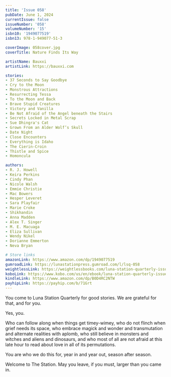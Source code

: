 ```yaml
---
title: 'Issue 058'
pubDate: June 1, 2024
currentIssue: false
issueNumber: '058'
volumeNumber: '15' 
isbn10: '1949077519'
isbn13: 978-1-949077-51-3

coverImage: 058cover.jpg
coverTitle: Nature Finds Its Way

artistName: Bauxxi 
artistLink: https://bauxxi.com

stories: 
- 37 Seconds to Say Goodbye
- Cry to the Moon
- Monstrous Attractions
- Resurrecting Tessa
- To the Moon and Back
- Brave Stupid Creatures
- Victory and Vanilla
- Be Not Afraid of the Angel beneath the Stairs
- Secrets Locked in Metal Scrap
- Sue Dhingra's Cat
- Grown From an Alder Wolf’s Skull
- Date Night
- Close Encounters
- Everything is Idaho
- The Cierin-Croin
- Thistle and Spice
- Homoncula

authors: 
- R. J. Howell
- Keira Perkins
- Cindy Phan
- Nicole Walsh
- Emmie Christie
- Mac Bowers
- Hesper Leveret
- Sara Playfair
- Marie Croke
- Shikhandin
- Anna Madden
- Alex T. Singer
- M. E. Macuaga
- Eliza Sullivan
- Wendy Nikel
- Dorianne Emmerton
- Neva Bryan

# Store links
amazonLink: https://www.amazon.com/dp/1949077519
gumroadLink: https://lunastationpress.gumroad.com/l/lsq-058
weightlessLink: https://weightlessbooks.com/luna-station-quarterly-issue-058/
koboLink: https://www.kobo.com/us/en/ebook/luna-station-quarterly-issue-058
kindleLink: https://www.amazon.com/dp/B0D4RC2NTW
payhipLink: https://payhip.com/b/71Grt
---
```

You come to Luna Station Quarterly for good stories. We are grateful for that, and for you.

Yes, you.

Who can follow along when things get timey-wimey, who do not flinch when grief needs its space, who embrace magick and wonder and transmutation and alternate realities with aplomb, who still believe in monsters and witches and aliens and dinosaurs, and who most of all are not afraid at this late hour to read about love in all of its permutations.

You are who we do this for, year in and year out, season after season.

Welcome to The Station. May you leave, if you must, larger than you came in.